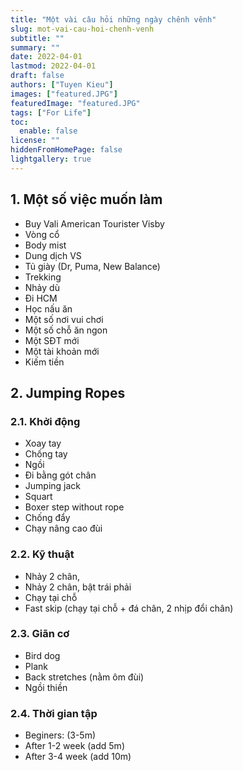 ```yaml
---
title: "Một vài câu hỏi những ngày chênh vênh"
slug: mot-vai-cau-hoi-chenh-venh
subtitle: ""
summary: ""
date: 2022-04-01
lastmod: 2022-04-01
draft: false
authors: ["Tuyen Kieu"]
images: ["featured.JPG"]
featuredImage: "featured.JPG"
tags: ["For Life"]
toc:
  enable: false
license: ""
hiddenFromHomePage: false
lightgallery: true
---
```


## 1. Một số việc muốn làm

- Buy Vali American Tourister Visby
- Vòng cổ
- Body mist
- Dung dịch VS
- Tủ giày (Dr, Puma, New Balance)
- Trekking
- Nhảy dù
- Đi HCM
- Học nấu ăn
- Một số nơi vui chơi
- Một số chỗ ăn ngon
- Một SĐT mới
- Một tài khoản mới
- Kiếm tiền

## 2. Jumping Ropes

### 2.1. Khởi động

- Xoay tay
- Chống tay
- Ngồi
- Đi bằng gót chân
- Jumping jack
- Squart
- Boxer step without rope
- Chống đẩy
- Chạy nâng cao đùi

### 2.2. Kỹ thuật

- Nhảy 2 chân,
- Nhảy 2 chân, bật trái phải
- Chạy tại chỗ
- Fast skip (chạy tại chỗ + đá chân, 2 nhịp đổi chân)

### 2.3. Giãn cơ

- Bird dog
- Plank
- Back stretches (nằm ôm đùi)
- Ngồi thiền

### 2.4. Thời gian tập

- Beginers: (3-5m)
- After 1-2 week (add 5m)
- After 3-4 week (add 10m)
